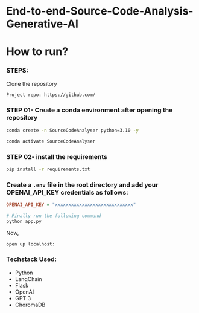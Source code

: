 # End-to-end-Source-Code-Analysis-Generative-AI

# How to run?
### STEPS:

Clone the repository

```bash
Project repo: https://github.com/
```
### STEP 01- Create a conda environment after opening the repository

```bash
conda create -n SourceCodeAnalyser python=3.10 -y
```

```bash
conda activate SourceCodeAnalyser
```


### STEP 02- install the requirements
```bash
pip install -r requirements.txt
```

### Create a `.env` file in the root directory and add your OPENAI_API_KEY credentials as follows:

```ini
OPENAI_API_KEY = "xxxxxxxxxxxxxxxxxxxxxxxxxxxxx"
```


```bash
# Finally run the following command
python app.py
```

Now,
```bash
open up localhost:
```


### Techstack Used:

- Python
- LangChain
- Flask
- OpenAI
- GPT 3
- ChoromaDB

